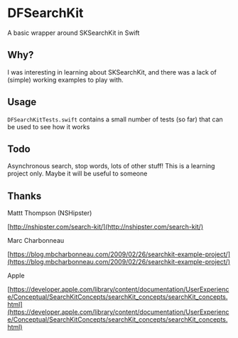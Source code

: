 # DFSearchKit
A basic wrapper around SKSearchKit in Swift

## Why?
I was interesting in learning about SKSearchKit, and there was a lack of (simple) working examples to play with.

## Usage

`DFSearchKitTests.swift` contains a small number of tests (so far) that can be used to see how it works

## Todo

Asynchronous search, stop words, lots of other stuff! This is a learning project only. Maybe it will be useful to someone 

## Thanks

Mattt Thompson (NSHipster)

[http://nshipster.com/search-kit/](http://nshipster.com/search-kit/)

Marc Charbonneau

[https://blog.mbcharbonneau.com/2009/02/26/searchkit-example-project/](https://blog.mbcharbonneau.com/2009/02/26/searchkit-example-project/)

Apple

[https://developer.apple.com/library/content/documentation/UserExperience/Conceptual/SearchKitConcepts/searchKit_concepts/searchKit_concepts.html](https://developer.apple.com/library/content/documentation/UserExperience/Conceptual/SearchKitConcepts/searchKit_concepts/searchKit_concepts.html)

